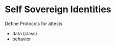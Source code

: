 Self Sovereign Identities
=========================


Define Protocols for attests
- data (class)
- behavior
